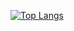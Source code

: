[![Top Langs](https://github-readme-stats.vercel.app/api/top-langs/?username=dinaxu-attack&langs_count=8)](https://github.com/dinaxu-attack/github-readme-stats)
